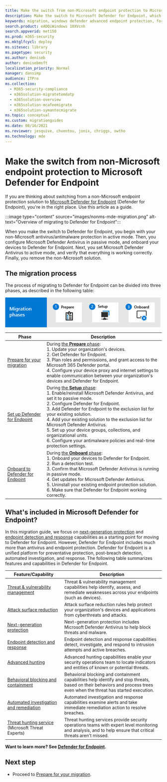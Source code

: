 ```yaml
---
title: Make the switch from non-Microsoft endpoint protection to Microsoft Defender for Endpoint
description: Make the switch to Microsoft Defender for Endpoint, which includes Microsoft Defender Antivirus for your endpoint protection solution.
keywords: migration, windows defender advanced endpoint protection, for Endpoint, edr
search.product: eADQiWindows 10XVcnh
search.appverid: met150
ms.prod: m365-security
ms.mktglfcycl: deploy
ms.sitesec: library
ms.pagetype: security
ms.author: deniseb
author: denisebmsft
localization_priority: Normal
manager: dansimp
audience: ITPro
ms.collection: 
  - M365-security-compliance
  - m365solution-migratetomdatp
  - m365solution-overview
  - m365solution-mcafeemigrate
  - m365solution-symantecmigrate
ms.topic: conceptual
ms.custom: migrationguides
ms.date: 08/16/2021
ms.reviewer: jesquive, chventou, jonix, chriggs, owtho
ms.technology: mde
---
```


# Make the switch from non-Microsoft endpoint protection to Microsoft Defender for Endpoint

If you are thinking about switching from a non-Microsoft endpoint protection solution to [Microsoft Defender for Endpoint](microsoft-defender-endpoint.md) (Defender for Endpoint), you're in the right place. Use this article as a guide.

:::image type="content" source="images/nonms-mde-migration.png" alt-text="Overview of migrating to Defender for Endpoint":::

When you make the switch to Defender for Endpoint, you begin with your non-Microsoft antivirus/antimalware protection in active mode. Then, you configure Microsoft Defender Antivirus in passive mode, and onboard your devices to Defender for Endpoint. Next, you set Microsoft Defender Antivirus to active mode, and verify that everything is working correctly. Finally, you remove the non-Microsoft solution.

## The migration process

The process of migrating to Defender for Endpoint can be divided into three phases, as described in the following table:

![Migration phases - prepare, setup, onboard](images/phase-diagrams/migration-phases.png)

|Phase |Description |
|--|--|
|[Prepare for your migration](switch-to-microsoft-defender-prepare.md) |During [the **Prepare** phase](switch-to-microsoft-defender-prepare.md): <br/>1. Update your organization's devices. <br/>2. Get Defender for Endpoint. <br/>3. Plan roles and permissions, and grant access to the Microsoft 365 Defender portal. <br/>4. Configure your device proxy and internet settings to enable communication between your organization's devices and Defender for Endpoint. |
|[Set up Defender for Endpoint](switch-to-microsoft-defender-setup.md) |During [the **Setup** phase](switch-to-microsoft-defender-setup.md): <br/>1. Enable/reinstall Microsoft Defender Antivirus, and set it to passive mode. <br/>2. Configure Defender for Endpoint. <br/>3. Add Defender for Endpoint to the exclusion list for your existing solution. <br/>4. Add your existing solution to the exclusion list for Microsoft Defender Antivirus. <br/>5. Set up your device groups, collections, and organizational units. <br/>6. Configure your antimalware policies and real-time protection settings.|
|[Onboard to Defender for Endpoint](switch-to-microsoft-defender-onboard.md) |During [the **Onboard** phase](switch-to-microsoft-defender-onboard.md): <br/>1. Onboard your devices to Defender for Endpoint. <br/>2. Run a detection test. <br/>3. Confirm that Microsoft Defender Antivirus is running in passive mode. <br/>4. Get updates for Microsoft Defender Antivirus. <br/>5. Uninstall your existing endpoint protection solution. <br/>6. Make sure that Defender for Endpoint working correctly. |

## What's included in Microsoft Defender for Endpoint?

In this migration guide, we focus on [next-generation protection](microsoft-defender-antivirus-in-windows-10.md) and [endpoint detection and response](overview-endpoint-detection-response.md) capabilities as a starting point for moving to Defender for Endpoint. However, Defender for Endpoint includes much more than antivirus and endpoint protection. Defender for Endpoint is a unified platform for preventative protection, post-breach detection, automated investigation, and response. The following table summarizes features and capabilities in Defender for Endpoint. 

| Feature/Capability | Description |
|---|---|
| [Threat & vulnerability management](next-gen-threat-and-vuln-mgt.md) | Threat & vulnerability management capabilities help identify, assess, and remediate weaknesses across your endpoints (such as devices). |
| [Attack surface reduction](overview-attack-surface-reduction.md) | Attack surface reduction rules help protect your organization's devices and applications from cyberthreats and attacks. |
| [Next-generation protection](microsoft-defender-antivirus-in-windows-10.md) | Next-generation protection includes Microsoft Defender Antivirus to help block threats and malware. |
| [Endpoint detection and response](overview-endpoint-detection-response.md) | Endpoint detection and response capabilities detect, investigate, and respond to intrusion attempts and active breaches.  |
| [Advanced hunting](advanced-hunting-overview.md) | Advanced hunting capabilities enable your security operations team to locate indicators and entities of known or potential threats. |
| [Behavioral blocking and containment](behavioral-blocking-containment.md) | Behavioral blocking and containment capabilities help identify and stop threats, based on their behaviors and process trees even when the threat has started execution. |
| [Automated investigation and remediation](automated-investigations.md) | Automated investigation and response capabilities examine alerts and take immediate remediation action to resolve breaches. |
| [Threat hunting service](microsoft-threat-experts.md) (Microsoft Threat Experts) | Threat hunting services provide security operations teams with expert level monitoring and analysis, and to help ensure that critical threats aren't missed. |

**Want to learn more? See [Defender for Endpoint](microsoft-defender-endpoint.md).**

## Next step

- Proceed to [Prepare for your migration](switch-to-microsoft-defender-prepare.md).
